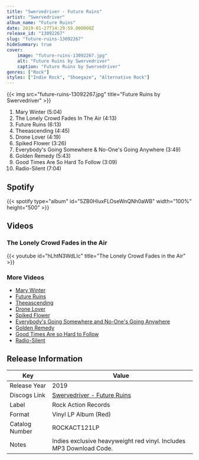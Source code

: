 ```yaml
---
title: "Swervedriver - Future Ruins"
artist: "Swervedriver"
album_name: "Future Ruins"
date: 2019-01-27T14:29:59.000000Z
release_id: "13092267"
slug: "future-ruins-13092267"
hideSummary: true
cover:
    image: "future-ruins-13092267.jpg"
    alt: "Future Ruins by Swervedriver"
    caption: "Future Ruins by Swervedriver"
genres: ["Rock"]
styles: ["Indie Rock", "Shoegaze", "Alternative Rock"]
---
```


{{< img src="future-ruins-13092267.jpg" title="Future Ruins by Swervedriver" >}}

<!-- section break -->

1. Mary Winter (5:04)
2. The Lonely Crowd Fades In The Air (4:13)
3. Future Ruins (6:13)
4. Theeascending (4:45)
5. Drone Lover (4:19)
6. Spiked Flower (3:26)
7. Everybody's Going Somewhere & No-One's Going Anywhere (3:49)
8. Golden Remedy (5:43)
9. Good Times Are So Hard To Follow (3:09)
10. Radio-Silent (7:04)

<!-- section break -->


## Spotify
{{< spotify type="album" id="5ZB0HluxFLOseWnQNh0aWB" width="100%" height="500" >}}



## Videos
### The Lonely Crowd Fades in the Air
{{< youtube id="hLhtN3WdLIc" title="The Lonely Crowd Fades in the Air" >}}<br>

### More Videos

- [Mary Winter](https://www.youtube.com/watch?v=yohv_1_dJrM)
- [Future Ruins](https://www.youtube.com/watch?v=dlJkbwCH7Oo)
- [Theeascending](https://www.youtube.com/watch?v=k2bG0xsaKk8)
- [Drone Lover](https://www.youtube.com/watch?v=uiP4O7MlasM)
- [Spiked Flower](https://www.youtube.com/watch?v=CH-SPJWiykc)
- [Everybody's Going Somewhere and No-One's Going Anywhere](https://www.youtube.com/watch?v=UUCUlRsG1FU)
- [Golden Remedy](https://www.youtube.com/watch?v=RYPjucxPwMs)
- [Good Times Are so Hard to Follow](https://www.youtube.com/watch?v=Hb9ClOgmdj8)
- [Radio-Silent](https://www.youtube.com/watch?v=Whom9yF9oxU)


## Release Information
|  Key           | Value                                                |
| ---------------| ---------------------------------------------------- |
| Release Year   | 2019                                   |
| Discogs Link   | [Swervedriver - Future Ruins](https://www.discogs.com/release/13092267-Swervedriver-Future-Ruins) |
| Label          | Rock Action Records |
| Format         | Vinyl LP Album (Red) |
| Catalog Number | ROCKACT121LP |
| Notes | Indies exclusive heavyweight red vinyl. Includes MP3 Download Code.  |